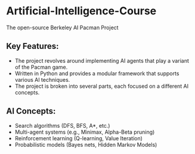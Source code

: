 # Artificial-Intelligence-Course
The open-source Berkeley AI Pacman Project

## Key Features:
- The project revolves around implementing AI agents that play a variant of the Pacman game.
- Written in Python and provides a modular framework that supports various AI techniques.
- The project is broken into several parts, each focused on a different AI concepts.

## AI Concepts: 
- Search algorithms (DFS, BFS, A*, etc.)
- Multi-agent systems (e.g., Minimax, Alpha-Beta pruning)
- Reinforcement learning (Q-learning, Value Iteration)
- Probabilistic models (Bayes nets, Hidden Markov Models)
